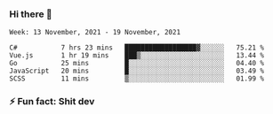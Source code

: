 ### Hi there 👋
<!--START_SECTION:waka-->
```text
Week: 13 November, 2021 - 19 November, 2021

C#           7 hrs 23 mins   ██████████████████▓░░░░░░   75.21 % 
Vue.js       1 hr 19 mins    ███▒░░░░░░░░░░░░░░░░░░░░░   13.44 % 
Go           25 mins         █░░░░░░░░░░░░░░░░░░░░░░░░   04.40 % 
JavaScript   20 mins         █░░░░░░░░░░░░░░░░░░░░░░░░   03.49 % 
SCSS         11 mins         ▒░░░░░░░░░░░░░░░░░░░░░░░░   01.99 % 
```
<!--END_SECTION:waka-->
<!--
**TG4LAaron/TG4LAaron** is a ✨ _special_ ✨ repository because its `README.md` (this file) appears on your GitHub profile.

Here are some ideas to get you started:

- 🔭 I’m currently working on ...
- 🌱 I’m currently learning ...
- 👯 I’m looking to collaborate on ...
- 🤔 I’m looking for help with ...
- 💬 Ask me about ...
- 📫 How to reach me: ...
- 😄 Pronouns: ...
- ⚡ Fun fact: ...
-->
### ⚡ Fun fact: Shit dev
